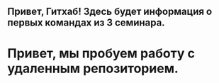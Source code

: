 
## Привет, Гитхаб! Здесь будет информация о первых командах из 3 семинара.

# Привет, мы пробуем работу с удаленным репозиторием.


